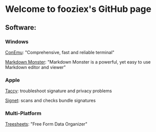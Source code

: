 # Welcome to fooziex's GitHub page

## Software:

### Windows

[ConEmu](https://conemu.github.io/): "Comprehensive, fast and reliable terminal"

[Markdown Monster](https://markdownmonster.west-wind.com/): "Markdown Monster is a powerful, yet easy to use Markdown editor and viewer"

### Apple

[Taccy](https://eclecticlight.co/taccy-signet-precize-alifix-utiutility-alisma/): troubleshoot signature and privacy problems

[Signet](https://eclecticlight.co/taccy-signet-precize-alifix-utiutility-alisma/): scans and checks bundle signatures


### Multi-Platform

[Treesheets](https://strlen.com/treesheets/): "Free Form Data Organizer"

